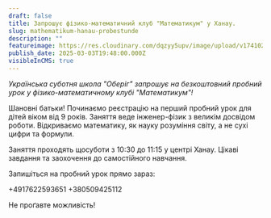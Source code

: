 ```yaml
---
draft: false
title: Запрошує фізико-математичний клуб "Математикум" у Ханау.
slug: mathematikum-hanau-probestunde
description: ""
featureimage: https://res.cloudinary.com/dqzyy5upv/image/upload/v1741028871/Mat_cfqn_page-0001_nwnoux.jpg
publish_date: 2025-03-03T19:48:00.000Z
visibleInCMS: true
---
```

*Українська суботня школа "Оберіг" запрошує на безкоштовний пробний урок у фізико-математичному клубі "Математикум"!* 

Шановні батьки! Починаємо реєстрацію на перший пробний урок для дітей віком від 9 років. Заняття веде інженер-фізик з великім досвідом роботи. Відкриваємо математику, як науку розуміння світу, а не сухі цифри та  формули.

Заняття проходять щосуботи з 10:30 до 11:15 у центрі Ханау.
Цікаві завдання та заохочення до самостійного навчання. 

Запишіться на пробний урок прямо зараз:


+4917622593651
+380509425112

Не проґавте можливість!
